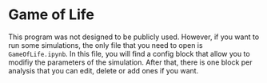 # Game of Life

This program was not designed to be publicly used. However, if you want to run some simulations, the only file that you need to open is `GameOfLife.ipynb`. In this file, you will find a config block that allow you to modifiy the parameters of the simulation. After that, there is one block per analysis that you can edit, delete or add ones if you want. 
